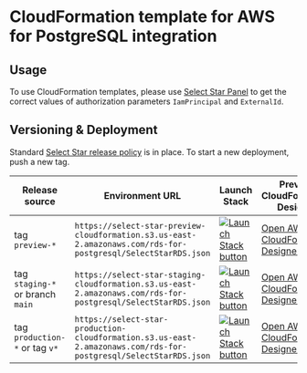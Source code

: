 # CloudFormation template for AWS for PostgreSQL integration

## Usage

To use CloudFormation templates, please use [Select Star Panel](https://app.selectstar.com/) to get the correct values of authorization parameters `IamPrincipal` and `ExternalId`.

## Versioning & Deployment

Standard [Select Star release policy](https://www.notion.so/selectstarhq/Deployments-Releasing-to-production-82a4a119a0e8411aaa31e271b2a1b44d) is in place. To start a new deployment, push a new tag.

| Release source                   | Environment URL                                                                                                  | Launch Stack | Preview CloudFormation Designer |
|----------------------------------|------------------------------------------------------------------------------------------------------------------| -------------| --------------------------------|
| tag `preview-*`                  | `https://select-star-preview-cloudformation.s3.us-east-2.amazonaws.com/rds-for-postgresql/SelectStarRDS.json`    | [![Launch Stack button](https://samdengler.github.io/cloudformation-launch-stack-button-svg/images/launch-stack.svg)](https://us-east-2.console.aws.amazon.com/cloudformation/home?region=us-east-2#/stacks/create/review?templateURL=https://select-star-preview-cloudformation.s3.us-east-2.amazonaws.com/rds-for-postgresql/SelectStarRDS.json&stackName=SelectStarRDSIntegration&param_IamPrincipal=arn:aws:iam::591617137652:root&param_ExternalId=XXXXX) | [Open AWS CloudFormation Designer](https://console.aws.amazon.com/cloudformation/designer/home?templateUrl=https://select-star-preview-cloudformation.s3.us-east-2.amazonaws.com/rds-for-postgresql/SelectStarRDS.json&region=us-east-2)
| tag `staging-*` or branch `main` | `https://select-star-staging-cloudformation.s3.us-east-2.amazonaws.com/rds-for-postgresql/SelectStarRDS.json`    | [![Launch Stack button](https://samdengler.github.io/cloudformation-launch-stack-button-svg/images/launch-stack.svg)](https://us-east-2.console.aws.amazon.com/cloudformation/home?region=us-east-2#/stacks/create/review?templateURL=https://select-star-staging-cloudformation.s3.us-east-2.amazonaws.com/rds-for-postgresql/SelectStarRDS.json&stackName=SelectStarRDSIntegration&param_IamPrincipal=arn:aws:iam::591617137652:root&param_ExternalId=XXXXX) | [Open AWS CloudFormation Designer](https://console.aws.amazon.com/cloudformation/designer/home?templateUrl=https://select-star-staging-cloudformation.s3.us-east-2.amazonaws.com/rds-for-postgresql/SelectStarRDS.json&region=us-east-2)
| tag `production-*` or tag `v*`   | `https://select-star-production-cloudformation.s3.us-east-2.amazonaws.com/rds-for-postgresql/SelectStarRDS.json` | [![Launch Stack button](https://samdengler.github.io/cloudformation-launch-stack-button-svg/images/launch-stack.svg)](https://us-east-2.console.aws.amazon.com/cloudformation/home?region=us-east-2#/stacks/create/review?templateURL=https://select-star-production-cloudformation.s3.us-east-2.amazonaws.com/rds-for-postgresql/SelectStarRDS.json&stackName=SelectStarRDSIntegration&param_IamPrincipal=arn:aws:iam::591617137652:root&param_ExternalId=XXXXX) | [Open AWS CloudFormation Designer](https://console.aws.amazon.com/cloudformation/designer/home?templateUrl=https://select-star-production-cloudformation.s3.us-east-2.amazonaws.com/rds-for-postgresql/SelectStarRDS.json&region=us-east-2)

